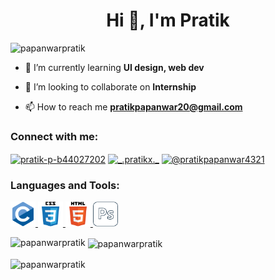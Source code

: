 <h1 align="center">Hi 👋, I'm Pratik</h1>
<p align="left"> <img src="https://komarev.com/ghpvc/?username=papanwarpratik&label=Profile%20views&color=0e75b6&style=flat" alt="papanwarpratik" /> </p>

- 🌱 I’m currently learning **UI design, web dev**

- 👯 I’m looking to collaborate on **Internship**

- 📫 How to reach me **pratikpapanwar20@gmail.com**

<h3 align="left">Connect with me:</h3>
<p align="left">
<a href="https://linkedin.com/in/pratik-p-b44027202" target="blank"><img align="center" src="https://raw.githubusercontent.com/rahuldkjain/github-profile-readme-generator/master/src/images/icons/Social/linked-in-alt.svg" alt="pratik-p-b44027202" height="30" width="40" /></a>
<a href="https://instagram.com/_.pratikx._" target="blank"><img align="center" src="https://raw.githubusercontent.com/rahuldkjain/github-profile-readme-generator/master/src/images/icons/Social/instagram.svg" alt="_.pratikx._" height="30" width="40" /></a>
<a href="https://www.youtube.com/c/@pratikpapanwar4321" target="blank"><img align="center" src="https://raw.githubusercontent.com/rahuldkjain/github-profile-readme-generator/master/src/images/icons/Social/youtube.svg" alt="@pratikpapanwar4321" height="30" width="40" /></a>
</p>

<h3 align="left">Languages and Tools:</h3>
<p align="left"> <a href="https://www.cprogramming.com/" target="_blank" rel="noreferrer"> <img src="https://raw.githubusercontent.com/devicons/devicon/master/icons/c/c-original.svg" alt="c" width="40" height="40"/> </a> <a href="https://www.w3schools.com/css/" target="_blank" rel="noreferrer"> <img src="https://raw.githubusercontent.com/devicons/devicon/master/icons/css3/css3-original-wordmark.svg" alt="css3" width="40" height="40"/> </a> <a href="https://www.w3.org/html/" target="_blank" rel="noreferrer"> <img src="https://raw.githubusercontent.com/devicons/devicon/master/icons/html5/html5-original-wordmark.svg" alt="html5" width="40" height="40"/> </a> <a href="https://www.photoshop.com/en" target="_blank" rel="noreferrer"> <img src="https://raw.githubusercontent.com/devicons/devicon/master/icons/photoshop/photoshop-line.svg" alt="photoshop" width="40" height="40"/> </a> </p>

<p><img align="left" src="https://github-readme-stats.vercel.app/api/top-langs?username=papanwarpratik&show_icons=true&locale=en&layout=compact" alt="papanwarpratik" /></p>

<p>&nbsp;<img align="center" src="https://github-readme-stats.vercel.app/api?username=papanwarpratik&show_icons=true&locale=en" alt="papanwarpratik" /></p>

<p><img align="center" src="https://github-readme-streak-stats.herokuapp.com/?user=papanwarpratik&" alt="papanwarpratik" /></p>


